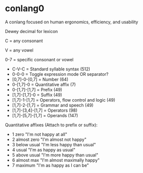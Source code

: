 # conlang0
A conlang focused on human ergonomics, efficiency, and usability

Dewey decimal for lexicon

C = any consonant

V = any vowel

0-7 = specific consonant or vowel


- C-V-C = Standard syllable syntax	(512)
- 0-0-0 = Toggle expression mode OR separator?
- [0,7]-0-[0,7] = Number	(64)
- 0-[1,7]-0 = Quantitative affix (7)
- 0-[1,7]-[1,7] = Prefix	(49)
- [1,7]-[1,7]-0 = Suffix	(49)
- [1,7]-1-[1,7] = Operators, flow control and logic (49)
- [1,7]-2-[1,7] = Grammar and speech (49)
- [1,7]-[3,4]-[1,7] = Operators (98)
- [1,7]-[5,7]-[1,7] = Operands (147)


Quantitative affixes (Attach to prefix or suffix):

- 1	zero		"I'm not happy at all"
- 2	almost zero	"I'm almost not happy"
- 3	below usual	"I'm less happy than usual"
- 4	usual		"I'm as happy as usual"
- 5	above usual	"I'm more happy than usual"
- 6	almost max	"I'm almost maximally happy"
- 7	maximum		"I'm as happy as I can be"